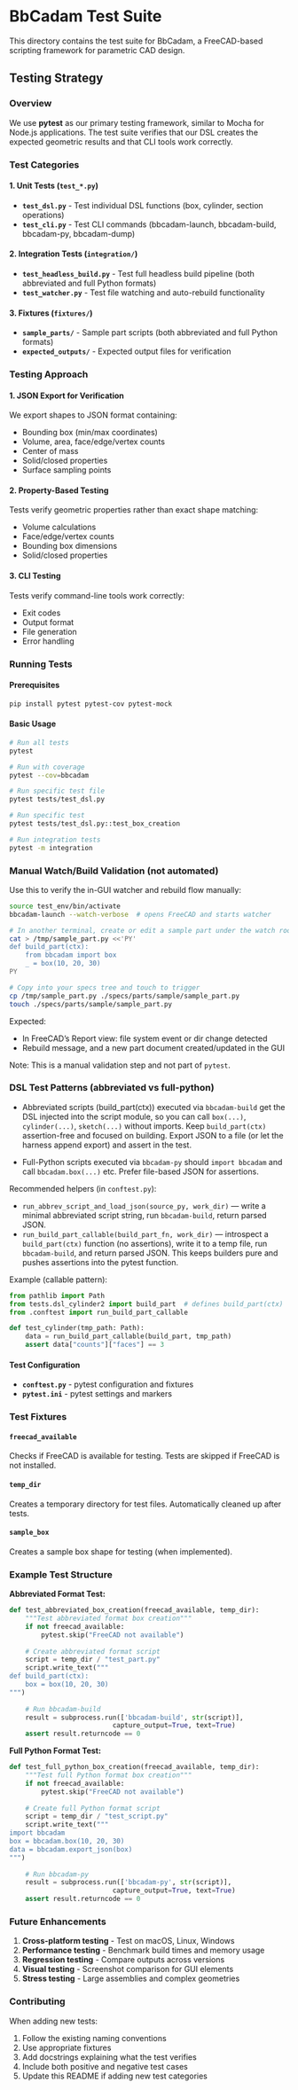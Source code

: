 # BbCadam Test Suite

This directory contains the test suite for BbCadam, a FreeCAD-based scripting framework for parametric CAD design.

## Testing Strategy

### Overview
We use **pytest** as our primary testing framework, similar to Mocha for Node.js applications. The test suite verifies that our DSL creates the expected geometric results and that CLI tools work correctly.

### Test Categories

#### 1. Unit Tests (`test_*.py`)
- **`test_dsl.py`** - Test individual DSL functions (box, cylinder, section operations)
- **`test_cli.py`** - Test CLI commands (bbcadam-launch, bbcadam-build, bbcadam-py, bbcadam-dump)

#### 2. Integration Tests (`integration/`)
- **`test_headless_build.py`** - Test full headless build pipeline (both abbreviated and full Python formats)
- **`test_watcher.py`** - Test file watching and auto-rebuild functionality

#### 3. Fixtures (`fixtures/`)
- **`sample_parts/`** - Sample part scripts (both abbreviated and full Python formats)
- **`expected_outputs/`** - Expected output files for verification

### Testing Approach

#### 1. JSON Export for Verification
We export shapes to JSON format containing:
- Bounding box (min/max coordinates)
- Volume, area, face/edge/vertex counts
- Center of mass
- Solid/closed properties
- Surface sampling points

#### 2. Property-Based Testing
Tests verify geometric properties rather than exact shape matching:
- Volume calculations
- Face/edge/vertex counts
- Bounding box dimensions
- Solid/closed properties

#### 3. CLI Testing
Tests verify command-line tools work correctly:
- Exit codes
- Output format
- File generation
- Error handling

### Running Tests

#### Prerequisites
```bash
pip install pytest pytest-cov pytest-mock
```

#### Basic Usage
```bash
# Run all tests
pytest

# Run with coverage
pytest --cov=bbcadam

# Run specific test file
pytest tests/test_dsl.py

# Run specific test
pytest tests/test_dsl.py::test_box_creation

# Run integration tests
pytest -m integration
```

### Manual Watch/Build Validation (not automated)

Use this to verify the in-GUI watcher and rebuild flow manually:

```bash
source test_env/bin/activate
bbcadam-launch --watch-verbose  # opens FreeCAD and starts watcher

# In another terminal, create or edit a sample part under the watch root
cat > /tmp/sample_part.py <<'PY'
def build_part(ctx):
    from bbcadam import box
    _ = box(10, 20, 30)
PY

# Copy into your specs tree and touch to trigger
cp /tmp/sample_part.py ./specs/parts/sample/sample_part.py
touch ./specs/parts/sample/sample_part.py
```

Expected:
- In FreeCAD’s Report view: file system event or dir change detected
- Rebuild message, and a new part document created/updated in the GUI

Note: This is a manual validation step and not part of `pytest`.

### DSL Test Patterns (abbreviated vs full-python)

- Abbreviated scripts (build_part(ctx)) executed via `bbcadam-build` get the DSL injected into the script module, so you can call `box(...)`, `cylinder(...)`, `sketch(...)` without imports. Keep `build_part(ctx)` assertion-free and focused on building. Export JSON to a file (or let the harness append export) and assert in the test.

- Full-Python scripts executed via `bbcadam-py` should `import bbcadam` and call `bbcadam.box(...)` etc. Prefer file-based JSON for assertions.

Recommended helpers (in `conftest.py`):
- `run_abbrev_script_and_load_json(source_py, work_dir)` — write a minimal abbreviated script string, run `bbcadam-build`, return parsed JSON.
- `run_build_part_callable(build_part_fn, work_dir)` — introspect a `build_part(ctx)` function (no assertions), write it to a temp file, run `bbcadam-build`, and return parsed JSON. This keeps builders pure and pushes assertions into the pytest function.

Example (callable pattern):
```python
from pathlib import Path
from tests.dsl_cylinder2 import build_part  # defines build_part(ctx)
from .conftest import run_build_part_callable

def test_cylinder(tmp_path: Path):
    data = run_build_part_callable(build_part, tmp_path)
    assert data["counts"]["faces"] == 3
```

#### Test Configuration
- **`conftest.py`** - pytest configuration and fixtures
- **`pytest.ini`** - pytest settings and markers

### Test Fixtures

#### `freecad_available`
Checks if FreeCAD is available for testing. Tests are skipped if FreeCAD is not installed.

#### `temp_dir`
Creates a temporary directory for test files. Automatically cleaned up after tests.

#### `sample_box`
Creates a sample box shape for testing (when implemented).

### Example Test Structure

**Abbreviated Format Test:**
```python
def test_abbreviated_box_creation(freecad_available, temp_dir):
    """Test abbreviated format box creation"""
    if not freecad_available:
        pytest.skip("FreeCAD not available")
    
    # Create abbreviated format script
    script = temp_dir / "test_part.py"
    script.write_text("""
def build_part(ctx):
    box = box(10, 20, 30)
""")
    
    # Run bbcadam-build
    result = subprocess.run(['bbcadam-build', str(script)], 
                          capture_output=True, text=True)
    assert result.returncode == 0
```

**Full Python Format Test:**
```python
def test_full_python_box_creation(freecad_available, temp_dir):
    """Test full Python format box creation"""
    if not freecad_available:
        pytest.skip("FreeCAD not available")
    
    # Create full Python format script
    script = temp_dir / "test_script.py"
    script.write_text("""
import bbcadam
box = bbcadam.box(10, 20, 30)
data = bbcadam.export_json(box)
""")
    
    # Run bbcadam-py
    result = subprocess.run(['bbcadam-py', str(script)], 
                          capture_output=True, text=True)
    assert result.returncode == 0
```

### Future Enhancements

1. **Cross-platform testing** - Test on macOS, Linux, Windows
2. **Performance testing** - Benchmark build times and memory usage
3. **Regression testing** - Compare outputs across versions
4. **Visual testing** - Screenshot comparison for GUI elements
5. **Stress testing** - Large assemblies and complex geometries

### Contributing

When adding new tests:
1. Follow the existing naming conventions
2. Use appropriate fixtures
3. Add docstrings explaining what the test verifies
4. Include both positive and negative test cases
5. Update this README if adding new test categories
